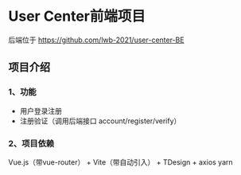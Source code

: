 # User Center前端项目
后端位于 https://github.com/lwb-2021/user-center-BE
## 项目介绍
### 1、功能
* 用户登录注册
* 注册验证（调用后端接口 account/register/verify）
### 2、项目依赖
Vue.js（带vue-router） + Vite（带自动引入） + TDesign + axios yarn